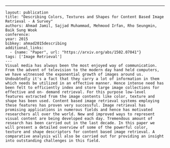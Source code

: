 ---
    layout: publication
    title: "Describing Colors, Textures and Shapes for Content Based Image Retrieval - A Survey"
    authors: Ahmad Jamil, Sajjad Muhammad, Mehmood Irfan, Rho Seungmin, Baik Sung Wook
    conference: 
    year: 2015
    bibkey: ahmad2015describing
    additional_links:
      - {name: "Paper", url: "https://arxiv.org/abs/1502.07041"}
    tags: ['Image Retrieval']
    ---
    Visual media has always been the most enjoyed way of communication. From the advent of television to the modern day hand held computers, we have witnessed the exponential growth of images around us. Undoubtedly it's a fact that they carry a lot of information in them which needs be utilized in an effective manner. Hence intense need has been felt to efficiently index and store large image collections for effective and on- demand retrieval. For this purpose low-level features extracted from the image contents like color, texture and shape has been used. Content based image retrieval systems employing these features has proven very successful. Image retrieval has promising applications in numerous fields and hence has motivated researchers all over the world. New and improved ways to represent visual content are being developed each day. Tremendous amount of research has been carried out in the last decade. In this paper we will present a detailed overview of some of the powerful color, texture and shape descriptors for content based image retrieval. A comparative analysis will also be carried out for providing an insight into outstanding challenges in this field.